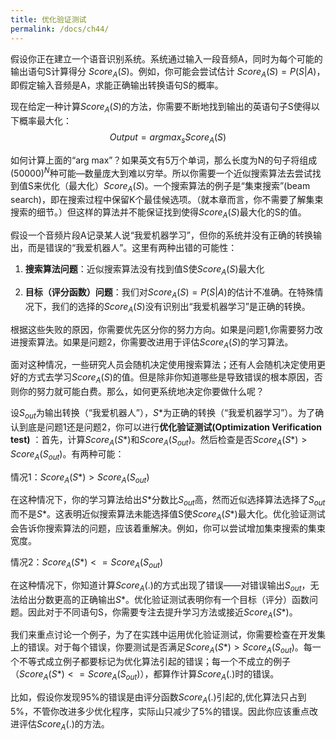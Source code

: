```yaml
---
title: 优化验证测试
permalink: /docs/ch44/
---
```


假设你正在建立一个语音识别系统。系统通过输入一段音频A，同时为每个可能的输出语句S计算得分 $Score_A(S)$。例如，你可能会尝试估计 $Score_A(S)=P(S|A)$，即假定输入音频是A，求能正确输出转换语句S的概率。

现在给定一种计算$Score_A(S)$的方法，你需要不断地找到输出的英语句子S使得以下概率最大化：
  $$Output=argmax_s Score_A(S)$$

如何计算上面的“arg max”？如果英文有5万个单词，那么长度为N的句子将组成$(50000)^N$种可能—数量庞大到难以穷举。所以你需要一个近似搜索算法去尝试找到值S来优化（最大化）$Score_A(S)$。一个搜索算法的例子是“集束搜索”(beam search)，即在搜索过程中保留K个最佳候选项。（就本章而言，你不需要了解集束搜索的细节。）但这样的算法并不能保证找到使得$Score_A(S)$最大化的S的值。

假设一个音频片段A记录某人说“我爱机器学习”，但你的系统并没有正确的转换输出，而是错误的“我爱机器人”。这里有两种出错的可能性：

1. **搜索算法问题**：近似搜索算法没有找到值S使$Score_A(S)$最大化

2. **目标（评分函数）问题**：我们对$Score_A(S)=P(S|A)$的估计不准确。在特殊情况下，我们的选择的$Score_A(S)$没有识别出“我爱机器学习”是正确的转换。

根据这些失败的原因，你需要优先区分你的努力方向。如果是问题1,你需要努力改进搜索算法。如果是问题2，你需要改进用于评估$Score_A(S)$的学习算法。

面对这种情况，一些研究人员会随机决定使用搜索算法；还有人会随机决定使用更好的方式去学习$Score_A(S)$的值。但是除非你知道哪些是导致错误的根本原因，否则你的努力就可能白费。那么，如何更系统地决定你要做什么呢？

设$S_{out}$为输出转换（“我爱机器人”），$S*$为正确的转换（“我爱机器学习”）。为了确认到底是问题1还是问题2，你可以进行**优化验证测试(Optimization Verification test)** ：首先，计算$Score_A(S*)$和$Score_A(S_{out})$。然后检查是否$Score_A(S*) > Score_A(S_{out})$。有两种可能：

情况1：$Score_A(S*) > Score_A(S_{out})$

在这种情况下，你的学习算法给出$S*$分数比$S_{out}$高，然而近似选择算法选择了$S_{out}$而不是$S*$。这表明近似搜索算法未能选择值S使$Score_A(S*)$最大化。优化验证测试会告诉你搜索算法的问题，应该着重解决。例如，你可以尝试增加集束搜索的集束宽度。

情况2：$Score_A(S*) <= Score_A(S_{out})$

在这种情况下，你知道计算$Score_A(.)$的方式出现了错误——对错误输出$S_{out}$，无法给出分数更高的正确输出$S*$。优化验证测试表明你有一个目标（评分）函数问题。因此对于不同语句S，你需要专注去提升学习方法或接近$Score_A(S*)$。

我们来重点讨论一个例子，为了在实践中运用优化验证测试，你需要检查在开发集上的错误。对于每个错误，你要测试是否满足$Score_A(S*) > Score_A(S_{out})$。每一个不等式成立例子都要标记为优化算法引起的错误；每一个不成立的例子（$Score_A(S*) <= Score_A(S_{out})$），都算作计算$Score_A(.)$时的错误。

比如，假设你发现95%的错误是由评分函数$Score_A(.)$引起的,优化算法只占到5%，不管你改进多少优化程序，实际山只减少了5%的错误。因此你应该重点改进评估$Score_A(.)$的方法。

